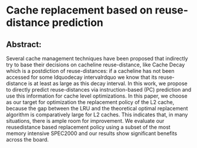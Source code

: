 # Cache replacement based on reuse-distance prediction

## Abstract:

Several cache management techniques have been proposed that indirectly try to base their decisions on cacheline reuse-distance, like Cache Decay which is a postdiction of reuse-distances: if a cacheline has not been accessed for some ldquodecay intervalrdquo we know that its reuse-distance is at least as large as this decay interval. In this work, we propose to directly predict reuse-distances via instruction-based (PC) prediction and use this information for cache level optimizations. In this paper, we choose as our target for optimization the replacement policy of the L2 cache, because the gap between the LRU and the theoretical optimal replacement algorithm is comparatively large for L2 caches. This indicates that, in many situations, there is ample room for improvement. We evaluate our reusedistance based replacement policy using a subset of the most memory intensive SPEC2000 and our results show significant benefits across the board.
